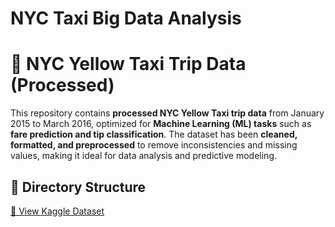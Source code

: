 ﻿# NYC Taxi Big Data Analysis
# 🚖 NYC Yellow Taxi Trip Data (Processed)

This repository contains **processed NYC Yellow Taxi trip data** from January 2015 to March 2016, optimized for **Machine Learning (ML) tasks** such as **fare prediction and tip classification**. The dataset has been **cleaned, formatted, and preprocessed** to remove inconsistencies and missing values, making it ideal for data analysis and predictive modeling.

## 📂 Directory Structure
[📂 View Kaggle Dataset](https://www.kaggle.com/datasets/vyshnavisrinivas/nyc-taxi-processed-dataset)

